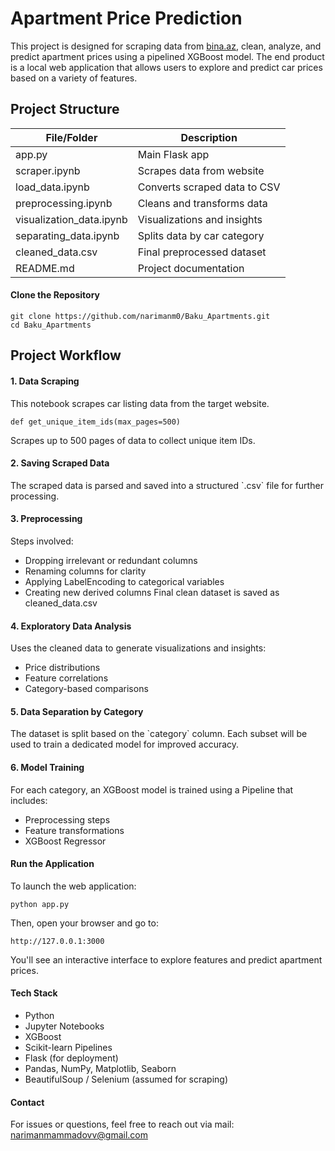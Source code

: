 <h1>Apartment Price Prediction</h1>
<p>This project is designed for scraping data from <a href="bina.az">bina.az</a>, clean, analyze, and
    predict apartment prices using a pipelined XGBoost model. The end
    product is a local web application that allows users to explore and
    predict car prices based on a variety of features.</p> <h2>Project
    Structure</h2>   <table>
        <thead>
          <tr>
            <th>File/Folder</th>
            <th>Description</th>
          </tr>
        </thead>
        <tbody>
          <tr><td>app.py</td><td>Main Flask app</td></tr>
          <tr><td>scraper.ipynb</td><td>Scrapes data from website</td></tr>
          <tr><td>load_data.ipynb</td><td>Converts scraped data to CSV</td></tr>
          <tr><td>preprocessing.ipynb</td><td>Cleans and transforms data</td></tr>
          <tr><td>visualization_data.ipynb</td><td>Visualizations and insights</td></tr>
          <tr><td>separating_data.ipynb</td><td>Splits data by car category</td></tr>
          <tr><td>cleaned_data.csv</td><td>Final preprocessed dataset</td></tr>
          <tr><td>README.md</td><td>Project documentation</td></tr>
        </tbody>   </table>
 <h4>Clone the Repository</h4>
    
    git clone https://github.com/narimanm0/Baku_Apartments.git
    cd Baku_Apartments 
  <h2>Project Workflow</h2>
  <h4>1. Data Scraping</h4>
  This notebook scrapes car listing data from the target website.
    
    def get_unique_item_ids(max_pages=500)
  Scrapes up to 500 pages of data to collect unique item IDs.
  
  <h4>2. Saving Scraped Data</h4>
    The scraped data is parsed and saved into a structured `.csv` file
    for further processing.
    
  <h4>3. Preprocessing</h4> Steps involved:
  
  -   Dropping irrelevant or redundant columns
  -   Renaming columns for clarity
  -   Applying LabelEncoding to categorical variables
  -   Creating new derived columns Final clean dataset is saved as cleaned_data.csv

<h4>4. Exploratory Data Analysis</h4>
Uses the cleaned data to generate visualizations and insights:
  
  -   Price distributions
  -   Feature correlations
  -   Category-based comparisons

<h4>5. Data Separation by Category</h4>
The dataset is split based on the `category` column. Each subset will be used to train a dedicated model for improved accuracy.

<h4>6. Model Training</h4>
For each category, an XGBoost model is trained using a Pipeline that includes:
  
  -   Preprocessing steps
  -   Feature transformations
  -   XGBoost Regressor

<h4>Run the Application</h4>
To launch the web application:
  
    python app.py
Then, open your browser and go to:
  
    http://127.0.0.1:3000
You'll see an interactive interface to explore features and predict apartment prices.

<h4>Tech Stack</h4>
  
  -   Python
  -   Jupyter Notebooks
  -   XGBoost
  -   Scikit-learn Pipelines
  -   Flask (for deployment)
  -   Pandas, NumPy, Matplotlib, Seaborn
  -   BeautifulSoup / Selenium (assumed for scraping)
  
  <h4>Contact</h4>
  For issues or questions, feel free to reach out via
  mail: <a href =
  "narimanmammadovv@gmail.com">narimanmammadovv@gmail.com</a>

